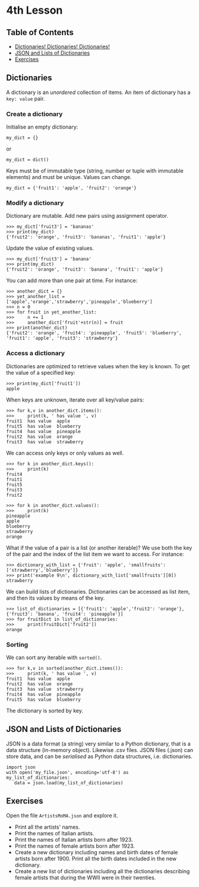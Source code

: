 # 4th Lesson
## Table of Contents
 * [Dictionaries! Dictionaries! Dictionaries!](#dictionaries)
 * [JSON and Lists of Dictionaries](#JSON_and_Lists_of_Dictionaries)
 * [Exercises](#exercises)

## Dictionaries
A dictionary is an *unordered* collection of items. An item of dictionary has a `key: value` pair.

### Create a dictionary
Initialise an empty dictionary:
~~~~
my_dict = {}
~~~~
or
~~~~
my_dict = dict()
~~~~

Keys must be of immutable type (string, number or tuple with immutable elements) and must be unique. Values can change.

~~~~
my_dict = {'fruit1': 'apple', 'fruit2': 'orange'}
~~~~

### Modify a dictionary

Dictionary are mutable. Add new pairs using assignment operator.
~~~~
>>> my_dict['fruit3'] = 'bananas'
>>> print(my_dict)
{'fruit2': 'orange', 'fruit3': 'bananas', 'fruit1': 'apple'}
~~~~

Update the value of existing values.

~~~~
>>> my_dict['fruit3'] = 'banana'
>>> print(my_dict)
{'fruit2': 'orange', 'fruit3': 'banana', 'fruit1': 'apple'}
~~~~

You can add more than one pair at time. For instance:

~~~~
>>> another_dict = {}
>>> yet_another_list = ['apple','orange','strawberry','pineapple','blueberry']
>>> n = 0
>>> for fruit in yet_another_list:
>>> 	n += 1
>>> 	another_dict['fruit'+str(n)] = fruit
>>> print(another_dict)
{'fruit2': 'orange', 'fruit4': 'pineapple', 'fruit5': 'blueberry', 'fruit1': 'apple', 'fruit3': 'strawberry'}
~~~~

### Access a dictionary

Dictionaries are optimized to retrieve values when the key is known. To get the value of a specified key:

~~~~
>>> print(my_dict['fruit1'])
apple
~~~~

When keys are unknown, iterate over all key/value pairs:

~~~~
>>> for k,v in another_dict.items():
>>> 	print(k, ' has value ', v)
fruit1  has value  apple
fruit5  has value  blueberry
fruit4  has value  pineapple
fruit2  has value  orange
fruit3  has value  strawberry
~~~~

We can access only keys or only values as well.

~~~~
>>> for k in another_dict.keys():
>>> 	print(k)
fruit4
fruit1
fruit5
fruit3
fruit2

>>> for k in another_dict.values():
>>> 	print(k)
pineapple
apple
blueberry
strawberry
orange
~~~~

What if the value of a pair is a list (or another iterable)? We use both the key of the pair and the index of the list item we want to access. For instance:

~~~~
>>> dictionary_with_list = {'fruit': 'apple', 'smallfruits': ['strawberry','blueberry']}
>>> print('example 9\n', dictionary_with_list['smallfruits'][0])
strawberry
~~~~

We can build lists of dictionaries. Dictionaries can be accessed as list item, and then its values by means of the key.

~~~~
>>> list_of_dictionaries = [{'fruit1': 'apple','fruit2': 'orange'},{'fruit3': 'banana', 'fruit4': 'pineapple'}]
>>> for fruitDict in list_of_dictionaries:
>>> 	print(fruitDict['fruit2'])
orange
~~~~

### Sorting

We can sort any iterable with `sorted()`.

~~~~
>>> for k,v in sorted(another_dict.items()):
>>> 	print(k, ' has value ', v)
fruit1  has value  apple
fruit2  has value  orange
fruit3  has value  strawberry
fruit4  has value  pineapple
fruit5  has value  blueberry
~~~~

The dictionary is sorted by key.

## JSON and Lists of Dictionaries

JSON is a data format (a string) very similar to a Python dictionary, that is a data structure (in-memory object). Likewise .csv files. JSON files (.json) can store data, and can be *serialised* as Python data structures, i.e. dictionaries.

~~~~
import json
with open('my_file.json', encoding='utf-8') as my_list_of_dictionaries:
   data = json.load(my_list_of_dictionaries)
~~~~

## Exercises

Open the file `ArtistsMoMA.json` and explore it.

 * Print all the artists' names.
 * Print the names of Italian artists.
 * Print the names of Italian artists born after 1923.
 * Print the names of female artists born after 1923.
 * Create a new dictionary including names and birth dates of female artists born after 1900. Print all the birth dates included in the new dictionary.
 * Create a new list of dictionaries including all the dictionaries describing female artists that during the WWII were in their twenties.
